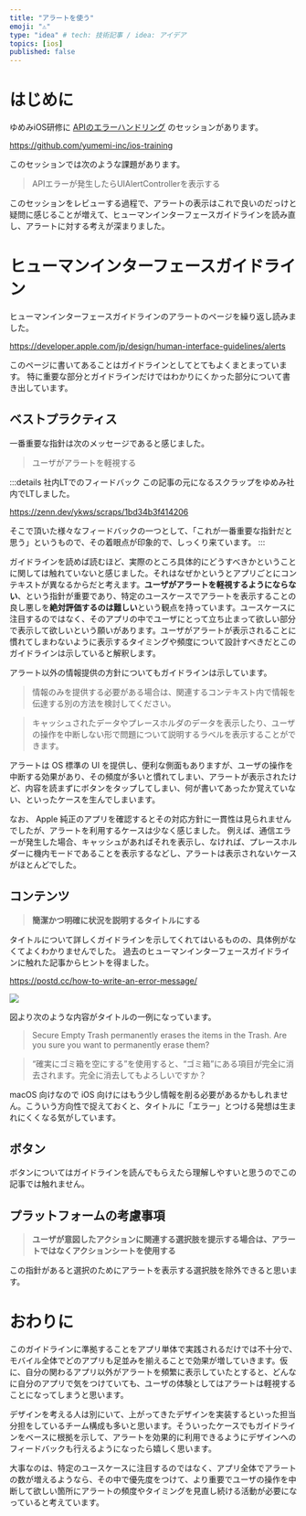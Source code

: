 ```yaml
---
title: "アラートを使う"
emoji: "⚠️"
type: "idea" # tech: 技術記事 / idea: アイデア
topics: [ios]
published: false
---
```


# はじめに

ゆめみiOS研修に [APIのエラーハンドリング](https://github.com/yumemi-inc/ios-training/blob/main/Documentation/Error.md) のセッションがあります。

https://github.com/yumemi-inc/ios-training

このセッションでは次のような課題があります。

> APIエラーが発生したらUIAlertControllerを表示する

このセッションをレビューする過程で、アラートの表示はこれで良いのだっけと疑問に感じることが増えて、ヒューマンインターフェースガイドラインを読み直し、アラートに対する考えが深まりました。

# ヒューマンインターフェースガイドライン

ヒューマンインターフェースガイドラインのアラートのページを繰り返し読みました。

https://developer.apple.com/jp/design/human-interface-guidelines/alerts

このページに書いてあることはガイドラインとしてとてもよくまとまっています。
特に重要な部分とガイドラインだけではわかりにくかった部分について書き出しています。

## ベストプラクティス

一番重要な指針は次のメッセージであると感じました。

> ユーザがアラートを軽視する

:::details 社内LTでのフィードバック
この記事の元になるスクラップをゆめみ社内でLTしました。

https://zenn.dev/ykws/scraps/1bd34b3f414206

そこで頂いた様々なフィードバックの一つとして、「これが一番重要な指針だと思う」というもので、その着眼点が印象的で、しっくり来ています。
:::

ガイドラインを読めば読むほど、実際のところ具体的にどうすべきかということに関しては触れていないと感じました。それはなぜかというとアプリごとにコンテキストが異なるからだと考えます。**ユーザがアラートを軽視するようにならない**、という指針が重要であり、特定のユースケースでアラートを表示することの良し悪しを**絶対評価するのは難しい**という観点を持っています。ユースケースに注目するのではなく、そのアプリの中でユーザにとって立ち止まって欲しい部分で表示して欲しいという願いがあります。ユーザがアラートが表示されることに慣れてしまわないように表示するタイミングや頻度について設計すべきだとこのガイドラインは示していると解釈します。

アラート以外の情報提供の方針についてもガイドラインは示しています。

> 情報のみを提供する必要がある場合は、関連するコンテキスト内で情報を伝達する別の方法を検討してください。

> キャッシュされたデータやプレースホルダのデータを表示したり、ユーザの操作を中断しない形で問題について説明するラベルを表示することができます。

アラートは OS 標準の UI を提供し、便利な側面もありますが、ユーザの操作を中断する効果があり、その頻度が多いと慣れてしまい、アラートが表示されたけど、内容を読まずにボタンをタップしてしまい、何が書いてあったか覚えていない、といったケースを生んでしまいます。

なお、 Apple 純正のアプリを確認するとその対応方針に一貫性は見られませんでしたが、アラートを利用するケースは少なく感じました。
例えば、通信エラーが発生した場合、キャッシュがあればそれを表示し、なければ、プレースホルダーに機内モードであることを表示するなどし、アラートは表示されないケースがほとんどでした。

## コンテンツ

> **簡潔かつ明確に状況を説明するタイトルにする**

タイトルについて詳しくガイドラインを示してくれてはいるものの、具体例がなくてよくわかりませんでした。
過去のヒューマンインターフェースガイドラインに触れた記事からヒントを得ました。

https://postd.cc/how-to-write-an-error-message/

![](https://storage.googleapis.com/zenn-user-upload/fee085c97127-20240131.png)

図より次のような内容がタイトルの一例になっています。

> Secure Empty Trash permanently erases the items in the Trash. Are you sure you want to permanently erase them?

>“確実にゴミ箱を空にする”を使用すると、“ゴミ箱”にある項目が完全に消去されます。完全に消去してもよろしいですか？

macOS 向けなので iOS 向けにはもう少し情報を削る必要があるかもしれません。こういう方向性で捉えておくと、タイトルに「エラー」とつける発想は生まれにくくなる気がしています。

## ボタン

ボタンについてはガイドラインを読んでもらえたら理解しやすいと思うのでこの記事では触れません。


## プラットフォームの考慮事項

> **ユーザが意図したアクションに関連する選択肢を提示する場合は、アラートではなくアクションシートを使用する**

この指針があると選択のためにアラートを表示する選択肢を除外できると思います。

# おわりに

このガイドラインに準拠することをアプリ単体で実践されるだけでは不十分で、モバイル全体でどのアプリも足並みを揃えることで効果が増していきます。仮に、自分の関わるアプリ以外がアラートを頻繁に表示していたとすると、どんなに自分のアプリで気をつけていても、ユーザの体験としてはアラートは軽視することになってしまうと思います。

デザインを考える人は別にいて、上がってきたデザインを実装するといった担当分担をしているチーム構成も多いと思います。そういったケースでもガイドラインをベースに根拠を示して、アラートを効果的に利用できるようにデザインへのフィードバックも行えるようになったら嬉しく思います。

大事なのは、特定のユースケースに注目するのではなく、アプリ全体でアラートの数が増えるようなら、その中で優先度をつけて、より重要でユーザの操作を中断して欲しい箇所にアラートの頻度やタイミングを見直し続ける活動が必要になっていると考えています。
